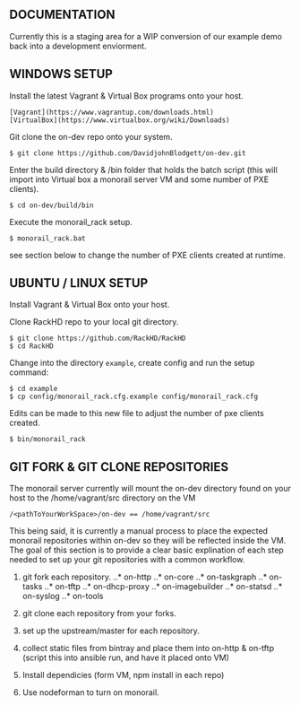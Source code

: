 ## DOCUMENTATION

Currently this is a staging area for a WIP conversion of our example demo back into a development enviorment.


## WINDOWS SETUP

Install the latest Vagrant & Virtual Box programs onto your host.

	[Vagrant](https://www.vagrantup.com/downloads.html)
    [VirtualBox](https://www.virtualbox.org/wiki/Downloads)

Git clone the on-dev repo onto your system.

    $ git clone https://github.com/DavidjohnBlodgett/on-dev.git

Enter the build directory & /bin folder that holds the batch script (this will import into Virtual box a monorail server VM and some number of PXE clients).

    $ cd on-dev/build/bin
	
Execute the monorail_rack setup.

    $ monorail_rack.bat

see section below to change the number of PXE clients created at runtime.


## UBUNTU / LINUX SETUP

Install Vagrant & Virtual Box onto your host.


Clone RackHD repo to your local git directory.

    $ git clone https://github.com/RackHD/RackHD
    $ cd RackHD


Change into the directory `example`, create config and run the setup command:

    $ cd example
    $ cp config/monorail_rack.cfg.example config/monorail_rack.cfg


Edits can be made to this new file to adjust the number of pxe clients created.

    $ bin/monorail_rack



## GIT FORK & GIT CLONE REPOSITORIES

The monorail server currently will mount the on-dev directory found on your host to the /home/vagrant/src directory on the VM

    /<pathToYourWorkSpace>/on-dev == /home/vagrant/src
	
This being said, it is currently a manual process to place the expected monorail repositories within on-dev so they will be reflected inside the VM.
The goal of this section is to provide a clear basic explination of each step needed to set up your git repositories with a common workflow.

1. git fork each repository.
..* on-http
..* on-core
..* on-taskgraph
..* on-tasks
..* on-tftp
..* on-dhcp-proxy
..* on-imagebuilder
..* on-statsd
..* on-syslog
..* on-tools

2. git clone each repository from your forks.

3. set up the upstream/master for each repository.

4. collect static files from bintray and place them into on-http & on-tftp (script this into ansible run, and have it placed onto VM)

5. Install dependicies (form VM, npm install in each repo)

6. Use nodeforman to turn on monorail.

